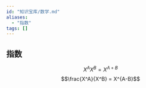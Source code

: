 ```yaml
---
id: "知识宝库/数学.md"
aliases:
  - "指数"
tags: []
---
```


## 指数

$$X^AX^B = X^{A+B}$$
$$\frac{X^A}{X^B} = X^{A-B}$$
